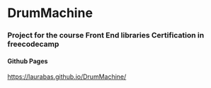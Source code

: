 # DrumMachine

### Project for the course Front End libraries Certification in freecodecamp

#### Github Pages

https://laurabas.github.io/DrumMachine/
